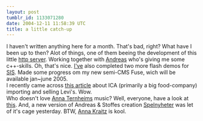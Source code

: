```yaml
---
layout: post
tumblr_id: 1133071280  
date: 2004-12-11 11:58:39 UTC
title: a little catch-up
---
```


I haven't written anything here for a month. That's bad, right? What have I been up to then? Alot of things, one of them beeing the development of this little <a href="http://minhttpd.sourceforge.net/" target="_blank">http server</a>. Working together with <a href="http://www.thesundancekid.net/" target="_blank">Andreas</a> who's giving me some c++-skills. Oh, that's nice. <a href="http://flajm.se/" target="_blank">I've</a> also completed two more flash demos for <a href="http://www.sis.se/" target="_blank">SIS</a>. Made some progress om my new semi-CMS Fuse, wich will be available jan~june 2005.
<br/>
I recently came across <a href="http://www.resume.se/artikel-art_id=8856.html" target="_blank">this article</a> about ICA (primarily a big food-company) importing and selling Levi's. Wow. 
<br/>
Who doesn't love <a href="http://www.annaternheim.com/" target="_blank">Anna Ternheims</a> music? Well, everyone, have a look at <a href="http://www.digfi.com/default.aspx?id=6477" target="_blank">this</a>. And, a new version of Andreas &#38; Stoffes creation <a href="http://www.spelnyheter.se/" target="_blank">Spelnyheter</a> was let of it's cage yesterday. BTW, <a href="http://www.kraitz.se/" target="_blank">Anna Kraitz</a> is kool.
